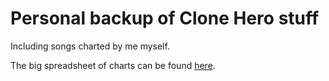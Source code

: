 # Personal backup of Clone Hero stuff

Including songs charted by me myself.

The big spreadsheet of charts can be found [here](https://docs.google.com/spreadsheets/d/13B823ukxdVMocowo1s5XnT3tzciOfruhUVePENKc01o/htmlview#gid=0).
